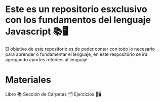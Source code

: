 # Este es un repositorio esxclusivo con los fundamentos del lenguaje  Javascript 📚🖥️

 El objetivo de este repositorio es de poder contar con todo lo necesario para aprender o fundamentar el lenguaje, en este respositorio se ira agregando aportes refentes al lenguaje 
 

 # Materiales 
  Libro 📚
  Sección de Carpetas 🗂️
  Ejercicios 📝🖥️
  
 
